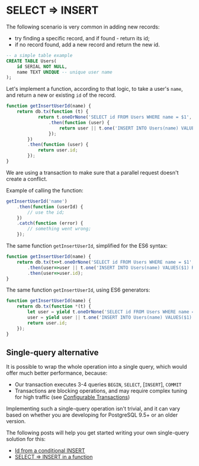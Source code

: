 # SELECT ⇒ INSERT

The following scenario is very common in adding new records:

* try finding a specific record, and if found - return its id;
* if no record found, add a new record and return the new id.

```sql
-- a simple table example
CREATE TABLE Users(
	id SERIAL NOT NULL,
	name TEXT UNIQUE -- unique user name
);
```

Let's implement a function, according to that logic, to take a user's `name`, and return
a new or existing `id` of the record. 
 
```js
function getInsertUserId(name) {
    return db.tx(function (t) {
            return t.oneOrNone('SELECT id FROM Users WHERE name = $1', name)
                .then(function (user) {
                    return user || t.one('INSERT INTO Users(name) VALUES($1) RETURNING id', name);
                });
        })
        .then(function (user) {
            return user.id;
        });
}
```

We are using a transaction to make sure that a parallel request doesn't create a conflict.

Example of calling the function:

```js 
getInsertUserId('name')
    .then(function (userId) {
        // use the id;
    })
    .catch(function (error) {
        // something went wrong;
    });
```

The same function `getInsertUserId`, simplified for the ES6 syntax:

```js
function getInsertUserId(name) {
    return db.tx(t=>t.oneOrNone('SELECT id FROM Users WHERE name = $1', name)
        .then(user=>user || t.one('INSERT INTO Users(name) VALUES($1) RETURNING id', name)))
        .then(user=>user.id);
}
```

The same function `getInsertUserId`, using ES6 generators:

```js
function getInsertUserId(name) {
    return db.tx(function *(t) {
        let user = yield t.oneOrNone('SELECT id FROM Users WHERE name = $1', name);
        user = yield user || t.one('INSERT INTO Users(name) VALUES($1) RETURNING id', name);
        return user.id;
    });
}
```

## Single-query alternative

It is possible to wrap the whole operation into a single query, which would offer much better
performance, because:

* Our transaction executes 3-4 queries `BEGIN`, `SELECT`, [`INSERT`], `COMMIT`
* Transactions are blocking operations, and may require complex tuning for high traffic (see [Configurable Transactions](https://github.com/vitaly-t/pg-promise#configurable-transactions))

Implementing such a single-query operation isn't trivial, and it can vary based on whether you are
developing for PostgreSQL 9.5+ or an older version.

The following posts will help you get started writing your own single-query solution for this:

* [Id from a conditional INSERT](http://stackoverflow.com/questions/36083669/get-id-from-a-conditional-insert)
* [SELECT ⇒ INSERT in a function](http://stackoverflow.com/questions/15939902/is-select-or-insert-in-a-function-prone-to-race-conditions)
